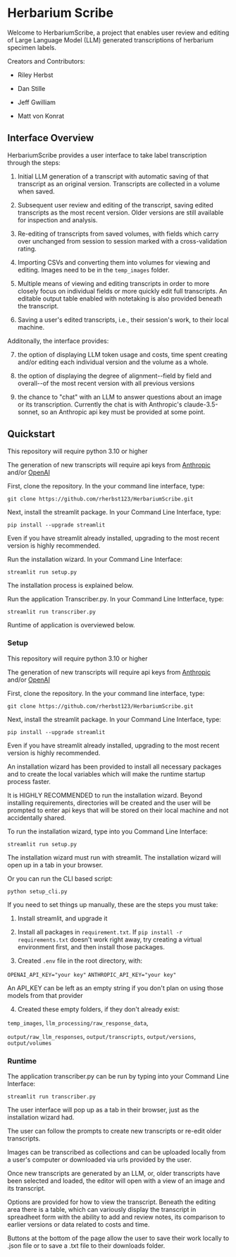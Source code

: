 # Herbarium Scribe


Welcome to HerbariumScribe, a project that enables user review and editing of Large Language Model (LLM) generated transcriptions of herbarium specimen labels.

Creators and Contributors:

- Riley Herbst

- Dan Stille

- Jeff Gwilliam

- Matt von Konrat


## Interface Overview

HerbariumScribe provides a user interface to take label transcription through the steps:

 1) Initial LLM generation of a transcript with automatic saving of that transcript as an original version. Transcripts are collected in a volume when saved.

 2) Subsequent user review and editing of the transcript, saving edited transcripts as the most recent version. Older versions are still available for inspection and analysis.

 3) Re-editing of transcripts from saved volumes, with fields which carry over unchanged from session to session marked with a cross-validation rating.

 4) Importing CSVs and converting them into volumes for viewing and editing. Images need to be in the `temp_images` folder.

 5) Multiple means of viewing and editing transcripts in order to more closely focus on individual fields or more quickly edit full transcripts. An editable output table enabled with notetaking is also provided beneath the transcript.

 6) Saving a user's edited transcripts, i.e., their session's work, to their local machine.

 Additonally, the interface provides:

 7) the option of displaying LLM token usage and costs, time spent creating and/or editing each individual version and the volume as a whole.

 8) the option of displaying the degree of alignment--field by field and overall--of the most recent version with all previous versions

 9) the chance to "chat" with an LLM to answer questions about an image or its transcription. Currently the chat is with Anthropic's claude-3.5-sonnet, so an Anthropic api key must be provided at some point.

 
## Quickstart

This repository will require python 3.10 or higher

The generation of new transcripts will require api keys from  [Anthropic](https://console.anthropic.com/settings/admin-keys) and/or [OpenAI](https://platform.openai.com/docs/overview)

First, clone the repository. In the your command line interface, type:

`git clone https://github.com/rherbst123/HerbariumScribe.git`

 Next, install the streamlit package. In your Command Line Interface, type:

 `pip install --upgrade streamlit`

 Even if you have streamlit already installed, upgrading to the most recent version is highly recommended. 
 
Run the installation wizard. In your Command Line Interface:

`streamlit run setup.py`

 The installation process is explained below.

Run the application Transcriber.py. In your Command Line Intterface, type:

`streamlit run transcriber.py`

Runtime of application is overviewed below.

 ### Setup
 
This repository will require python 3.10 or higher

The generation of new transcripts will require api keys from  [Anthropic](https://console.anthropic.com/settings/admin-keys) and/or [OpenAI](https://platform.openai.com/docs/overview)

First, clone the repository. In the your command line interface, type:

`git clone https://github.com/rherbst123/HerbariumScribe.git`

 Next, install the streamlit package. In your Command Line Interface, type:

 `pip install --upgrade streamlit`

 Even if you have streamlit already installed, upgrading to the most recent version is highly recommended.

 An installation wizard has been provided to install all necessary packages and to create the local variables which will make the runtime startup process faster.

 It is HIGHLY RECOMMENDED to run the installation wizard. Beyond installing requirements, directories will be created and the user will be prompted to enter api keys that will be stored on their local machine and not accidentally shared.

 To run the installation wizard, type into you Command Line Interface:

 `streamlit run setup.py`

 The installation wizard must run with streamlit. The installation wizard will open up in a tab in your browser.

 Or you can run the CLI based script:

 `python setup_cli.py`

If you need to set things up manually, these are the steps you must take:

1) Install streamlit, and upgrade it

2) Install all packages in `requirement.txt`. If `pip install -r requirements.txt` doesn't work right away, try creating a virtual environment first, and then install those packages.

3) Created `.env` file in the root directory, with:

`OPENAI_API_KEY="your key"`
`ANTHROPIC_API_KEY="your key"`

An API_KEY can be left as an empty string if you don't plan on using those models from that provider

4) Created these empty folders, if they don't already exist:

`temp_images`, `llm_processing/raw_response_data`,

`output/raw_llm_responses`, `output/transcripts`, `output/versions`, `output/volumes`

### Runtime

The application transcriber.py can be run by typing into your Command Line Interface:

`streamlit run transcriber.py`

The user interface will pop up as a tab in their browser, just as the installation wizard had.

The user can follow the prompts to create new transcripts or re-edit older transcripts.

Images can be transcribed as collections and can be uploaded locally from a user's computer or downloaded via urls provided by the user.

Once new transcripts are generated by an LLM, or, older transcripts have been selected and loaded, the editor will open with a view of an image and its transcript. 

Options are provided for how to view the transcript. Beneath the editing area there is a table, which can variously display the transcript in spreadheet form with the ability to add and review notes, its comparison to earlier versions or data related to costs and time.

Buttons at the bottom of the page allow the user to save their work locally to .json file or to save a .txt file to their downloads folder.
